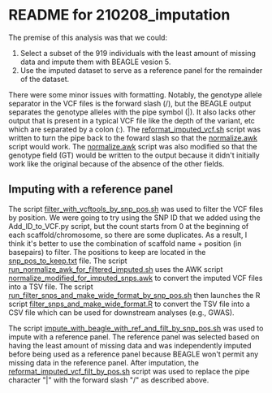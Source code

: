 # README for 210208_imputation
The premise of this analysis was that we could:
1. Select a subset of the 919 individuals with the least amount of missing data and impute them with BEAGLE vesion 5.
2. Use the imputed dataset to serve as a reference panel for the remainder of the dataset.

There were some minor issues with formatting. Notably, the genotype allele separator in the VCF files is the forward slash (/), but the BEAGLE output separates the genotype alleles with the pipe symbol (|). It also lacks other output that is present in a typical VCF file like the depth of the variant, etc which are separated by a colon (:).  The [reformat_imputed_vcf.sh](reformat_imputed_vcf.sh) script was written to turn the pipe back to the foward slash so that the [normalize.awk](normalize.awk) script would work. The [normalize.awk](normalize.awk) script was also modified so that the genotype field (GT) would be written to the output because it didn't initially work like the original because of the absence of the other fields.

## Imputing with a reference panel
The script [filter_with_vcftools_by_snp_pos.sh](filter_with_vcftools_by_snp_pos.sh) was used to filter the VCF files by position. We were going to try using the SNP ID that we added using the Add_ID_to_VCF.py script, but the count starts from 0 at the beginning of each scaffold/chromosome, so there are some duplicates. As a result, I think it's better to use the combination of scaffold name + position (in basepairs) to filter. The positions to keep are located in the [snp_pos_to_keep.txt](snp_pos_to_keep.txt) file. The script [run_normalize_awk_for_filtered_imputed.sh](run_normalize_awk_for_filtered_imputed.sh) uses the AWK script [normalize_modified_for_imputed_snps.awk](normalize_modified_for_imputed_snps.awk) to convert the imputed VCF files into a TSV file. The script [run_filter_snps_and_make_wide_format_by_snp_pos.sh](run_filter_snps_and_make_wide_format_by_snp_pos.sh) then launches the R script [filter_snps_and_make_wide_format.R](filter_snps_and_make_wide_format.R) to convert the TSV file into a CSV file which can be used for downstream analyses (e.g., GWAS).

The script [impute_with_beagle_with_ref_and_filt_by_snp_pos.sh](impute_with_beagle_with_ref_and_filt_by_snp_pos.sh) was used to impute with a reference panel. The reference panel was selected based on having the least amount of missing data and was independently imputed before being used as a reference panel because BEAGLE won't permit any missing data in the reference panel. After imputation, the [reformat_imputed_vcf_filt_by_pos.sh](reformat_imputed_vcf_filt_by_pos.sh) script was used to replace the pipe character "|" with the forward slash "/" as described above.
